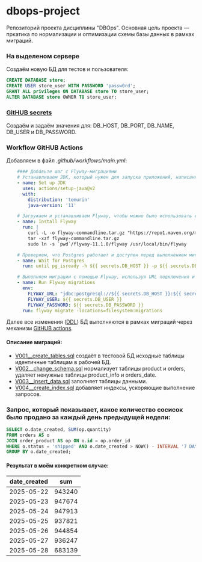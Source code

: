 # dbops-project
Репозиторий проекта дисциплины "DBOps". Основная цель проекта — пркатика по нормализации и оптимизации схемы базы данных в рамках миграций.
### На выделеном сервере
Создаём новую БД для тестов и пользователя:
```sql 
CREATE DATABASE store;
CREATE USER store_user WITH PASSWORD 'passw0rd';
GRANT ALL privileges ON DATABASE store TO store_user;
ALTER DATABASE store OWNER TO store_user;
```
### [GitHUB secrets](https://docs.github.com/ru/actions/security-for-github-actions/security-guides/using-secrets-in-github-actions)
Создаём и задаём значения для: DB_HOST, DB_PORT, DB_NAME, DB_USER и DB_PASSWORD.

### Workflow GitHUB Actions
Добавляем в файл _.github/workflows/main.yml_:
```yaml
    #### Добавьте шаг с Flyway-миграциями
    # Устанавливаем JDK, который нужен для запуска приложений, написанных на Java (Flyway)
    - name: Set up JDK
      uses: actions/setup-java@v2
      with:
        distribution: 'temurin'
        java-version: '11'

    # Загружаем и устанавливаем Flyway, чтобы можно было использовать его для управления миграциями
    - name: Install Flyway
      run: |
        curl -L -o flyway-commandline.tar.gz "https://repo1.maven.org/maven2/org/flywaydb/flyway-commandline/11.1.0/flyway-commandline-11.1.0-linux-x64.tar.gz"
        tar -xzf flyway-commandline.tar.gz
        sudo ln -s `pwd`/flyway-11.1.0/flyway /usr/local/bin/flyway

    # Проверяем, что Postgres работает и доступен перед выполнением миграций, чтобы избежать ошибок подключения
    - name: Wait for Postgres
      run: until pg_isready -h ${{ secrets.DB_HOST }} -p ${{ secrets.DB_PORT }}; do sleep 1; done

    # Выполняем миграции с помощью Flyway, используя URL подключения и учётные данные для базы данных
    - name: Run Flyway migrations
      env:
        FLYWAY_URL: "jdbc:postgresql://${{ secrets.DB_HOST }}:${{ secrets.DB_PORT }}/${{ secrets.DB_NAME }}"
        FLYWAY_USER: ${{ secrets.DB_USER }}
        FLYWAY_PASSWORD: ${{ secrets.DB_PASSWORD }}
      run: flyway migrate -locations=filesystem:migrations
```
Далее все изменения ([DDL](https://ru.wikipedia.org/wiki/Data_Definition_Language)) БД выполняются в рамках миграций через механизм [GitHUB actions](https://docs.github.com/en/actions/about-github-actions/understanding-github-actions).

#### Описание миграций:
   * [V001__create_tables.sql](migrations/V001__create_tables.sql) создаёт в тестовой БД исходные таблицы идентичные таблицам в рабочей БД.
   * [V002__change_schema.sql](migrations/V002__change_schema.sql) нормализует таблицы product и orders, удаляет ненужные таблицы product_info и orders_date.
   * [V003__insert_data.sql](migrations/V003__insert_data.sql) заполняет таблицы данными.
   * [V004__create_index.sql](migrations/V004__create_index.sql) добавляет индексы, ускоряющие выполнение запросов.

### Запрос, который показывает, какое количество сосисок было продано за каждый день предыдущей недели: 
```sql
SELECT o.date_created, SUM(op.quantity)
FROM orders AS o
JOIN order_product AS op ON o.id = op.order_id
WHERE o.status = 'shipped' AND o.date_created > NOW() - INTERVAL '7 DAY'
GROUP BY o.date_created;
```

#### Результат в моём конкретном случае:

|date_created|sum|
|------------|---|
|2025-05-22|943240|
|2025-05-23|947674|
|2025-05-24|947913|
|2025-05-25|937821|
|2025-05-26|944854|
|2025-05-27|936247|
|2025-05-28|683139|
